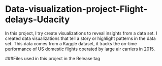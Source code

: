 # Data-visualization-project-Flight-delays-Udacity
In this project, I try create visualizations to reveal insights from a data set. I created data visualizations that tell a story or highlight patterns in the data set. This data comes from a Kaggle dataset, it tracks the on-time performance of US domestic flights operated by large air carriers in 2015. 
 

###Files used in this project in the Release tag

